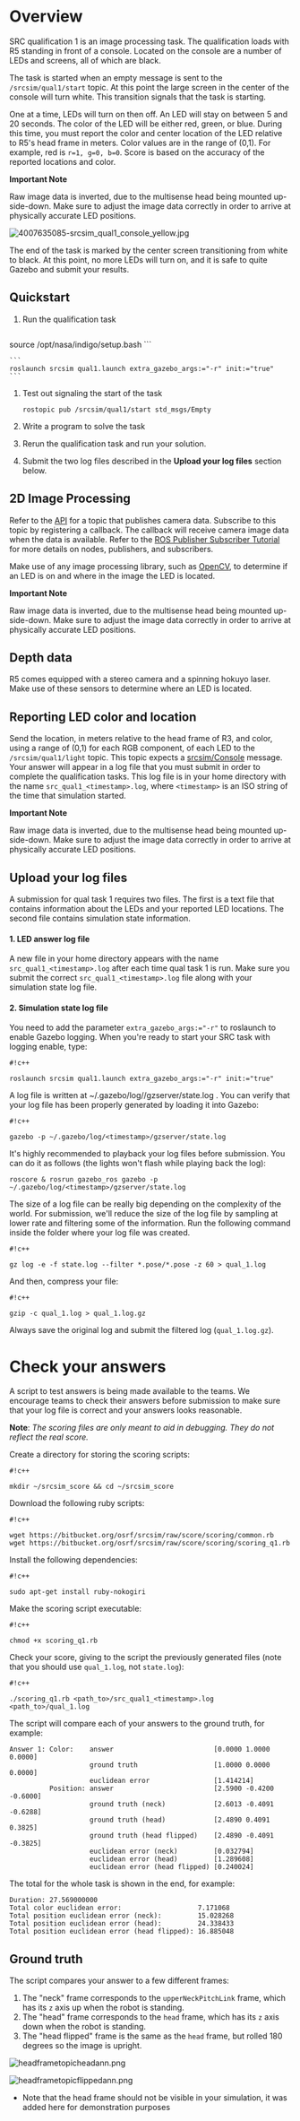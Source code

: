 # Overview

SRC qualification 1 is an image processing task. The qualification loads with R5 standing in front of a console. Located on the console are a number of LEDs and screens, all of which are black. 

The task is started when an empty message is sent to the `/srcsim/qual1/start` topic. At this point the large screen in the center of the console will turn white. This transition signals that the task is starting.

One at a time, LEDs will turn on then off. An LED will stay on between 5 and 20 seconds. The color of the LED will be either red, green, or blue. During this time, you must report the color and center location of the LED relative to R5's head frame in meters. Color values are in the range of (0,1). For example, red is `r=1, g=0, b=0`. Score is based on the accuracy of the reported locations and color.

**Important Note**

Raw image data is inverted, due to the multisense head being mounted up-side-down. Make sure to adjust the image data correctly in order to arrive at physically accurate LED positions.


![4007635085-srcsim_qual1_console_yellow.jpg](https://bitbucket.org/repo/xEbAAe/images/3389508772-4007635085-srcsim_qual1_console_yellow.jpg)

The end of the task is marked by the center screen transitioning from white to black. At this point, no more LEDs will turn on, and it is safe to quite Gazebo and submit your results.

## Quickstart


1. Run the qualification task

    ```
source /opt/nasa/indigo/setup.bash
    ```

    ```
    roslaunch srcsim qual1.launch extra_gazebo_args:="-r" init:="true"
    ```

1. Test out signaling the start of the task

    ```
    rostopic pub /srcsim/qual1/start std_msgs/Empty
    ```

1. Write a program to solve the task

1. Rerun the qualification task and run your solution.

1. Submit the two log files described in the **Upload your log files** section below.

## 2D Image Processing

Refer to the [API](https://bitbucket.org/osrf/srcsim/wiki/api) for a topic that publishes camera data. Subscribe to this topic by registering a callback. The callback will receive camera image data when the data is available. Refer to the [ROS Publisher Subscriber Tutorial](http://wiki.ros.org/ROS/Tutorials/WritingPublisherSubscriber%28c%2B%2B%29) for more details on nodes, publishers, and subscribers.

Make use of any image processing library, such as [OpenCV](http://opencv.org), to determine if an LED is on and where in the image the LED is located.

**Important Note**

Raw image data is inverted, due to the multisense head being mounted up-side-down. Make sure to adjust the image data correctly in order to arrive at physically accurate LED positions.

## Depth data

R5 comes equipped with a stereo camera and a spinning hokuyo laser. Make use of these sensors to determine where an LED is located.

## Reporting LED color and location

Send the location, in meters relative to the head frame of R3, and color, using a range of (0,1) for each RGB component, of each LED to the `/srcsim/qual1/light` topic. This topic expects a [srcsim/Console](https://bitbucket.org/osrf/srcsim/src/56895b58f7654df5a54934c562591020a558fde7/msg/Console.msg?at=default&fileviewer=file-view-default) message. Your answer will appear in a log file that you must submit in order to complete the qualification tasks. This log file is in your home directory with the name `src_qual1_<timestamp>.log`, where `<timestamp>` is an ISO string of the time that simulation started.

**Important Note**

Raw image data is inverted, due to the multisense head being mounted up-side-down. Make sure to adjust the image data correctly in order to arrive at physically accurate LED positions.


## Upload your log files

A submission for qual task 1 requires two files. The first is a text file that contains information about the LEDs and your reported LED locations. The second file contains simulation state information.

#### 1. LED answer log file

A new file in your home directory appears with the name `src_qual1_<timestamp>.log` after each time qual task 1 is run. Make sure you submit the correct `src_qual1_<timestamp>.log` file along with your simulation state log file.

#### 2. Simulation state log file

You need to add the parameter `extra_gazebo_args:="-r"` to roslaunch to enable Gazebo logging. When you're ready to start your SRC task with logging enable, type:


```
#!c++

roslaunch srcsim qual1.launch extra_gazebo_args:="-r" init:="true"
```

A log file is written at ~/.gazebo/log/<timestamp>/gzserver/state.log . You can verify that your log file has been properly generated by loading it into Gazebo:

```
#!c++

gazebo -p ~/.gazebo/log/<timestamp>/gzserver/state.log
```

It's highly recommended to playback your log files before submission. 
You can do it as follows (the lights won't flash while playing back the log):

~~~
roscore & rosrun gazebo_ros gazebo -p ~/.gazebo/log/<timestamp>/gzserver/state.log 
~~~

The size of a log file can be really big depending on the complexity of the world. For submission, we'll reduce the size of the log file by sampling at lower rate and filtering some of the information. Run the following command inside the folder where your log file was created. 


```
#!c++

gz log -e -f state.log --filter *.pose/*.pose -z 60 > qual_1.log
```

And then, compress your file:

```
#!c++

gzip -c qual_1.log > qual_1.log.gz
```

Always save the original log and submit the filtered log (`qual_1.log.gz`).

# Check your answers

A script to test answers is being made available to the teams. We encourage teams to check their answers before submission to make sure that your log file is correct and your answers looks reasonable.

**Note**: *The scoring files are only meant to aid in debugging. They do not reflect the real score.*

Create a directory for storing the scoring scripts:


```
#!c++

mkdir ~/srcsim_score && cd ~/srcsim_score
```


Download the following ruby scripts:


```
#!c++

wget https://bitbucket.org/osrf/srcsim/raw/score/scoring/common.rb
wget https://bitbucket.org/osrf/srcsim/raw/score/scoring/scoring_q1.rb
```

Install the following dependencies:


```
#!c++

sudo apt-get install ruby-nokogiri
```


Make the scoring script executable:


```
#!c++

chmod +x scoring_q1.rb
```

Check your score, giving to the script the previously generated files
(note that you should use `qual_1.log`, not `state.log`):


```
#!c++

./scoring_q1.rb <path_to>/src_qual1_<timestamp>.log <path_to>/qual_1.log

```

The script will compare each of your answers to the ground truth, for example:

~~~
Answer 1: Color:    answer                         [0.0000 1.0000 0.0000]
                    ground truth                   [1.0000 0.0000 0.0000]
                    euclidean error                [1.414214]
          Position: answer                         [2.5900 -0.4200 -0.6000]
                    ground truth (neck)            [2.6013 -0.4091 -0.6288]
                    ground truth (head)            [2.4890 0.4091 0.3825]
                    ground truth (head flipped)    [2.4890 -0.4091 -0.3825]
                    euclidean error (neck)         [0.032794]
                    euclidean error (head)         [1.289608]
                    euclidean error (head flipped) [0.240024]
~~~

The total for the whole task is shown in the end, for example:

~~~
Duration: 27.569000000
Total color euclidean error:                   7.171068
Total position euclidean error (neck):         15.028268
Total position euclidean error (head):         24.338433
Total position euclidean error (head flipped): 16.885048
~~~

## Ground truth

The script compares your answer to a few different frames:

1. The "neck" frame corresponds to the `upperNeckPitchLink` frame, which has its `z` axis up when the robot is standing.
1. The "head" frame corresponds to the `head` frame, which has its `z` axis down when the robot is standing.
1. The "head flipped" frame is the same as the `head` frame, but rolled 180 degrees so the image is upright.

![headframetopicheadann.png](https://bitbucket.org/repo/xEbAAe/images/3315428679-headframetopicheadann.png)

![headframetopicflippedann.png](https://bitbucket.org/repo/xEbAAe/images/2957401953-headframetopicflippedann.png)

* Note that the head frame should not be visible in your simulation, it was added here for demonstration purposes




